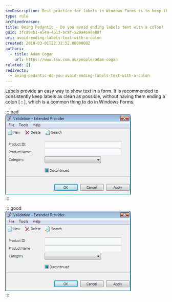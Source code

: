 ```yaml
---
seoDescription: Best practice for labels in Windows Forms is to keep them clean and avoid ending with a colon.
type: rule
archivedreason:
title: Being Pedantic - Do you avoid ending labels text with a colon?
guid: 3fc894b1-e54a-4613-bcaf-529a4696a88f
uri: avoid-ending-labels-text-with-a-colon
created: 2019-03-01T22:32:52.0000000Z
authors:
  - title: Adam Cogan
    url: https://www.ssw.com.au/people/adam-cogan
related: []
redirects:
  - being-pedantic-do-you-avoid-ending-labels-text-with-a-colon
---
```


Labels provide an easy way to show text in a form. It is recommended to consistently keep labels as clean as possible, without having them ending a colon [ **:** ], which is a common thing to do in Windows Forms.

<!--endintro-->

::: bad  
![Figure: Bad Example - Labels with ":" at the end](LabelBad.gif)  
:::

::: good  
![Figure: Good Example - Clean labels without ":"](LabelGood.gif)  
:::

